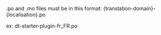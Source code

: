 .po and .mo files must be in this format:
{translation-domain}-{localisation}.po

ex:
dt-starter-plugin-fr_FR.po
